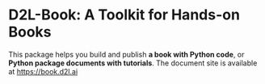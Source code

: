# D2L-Book: A Toolkit for Hands-on Books

This package helps you build and publish **a book with Python code**, or
**Python package documents with tutorials**. The document site is available at
https://book.d2l.ai
